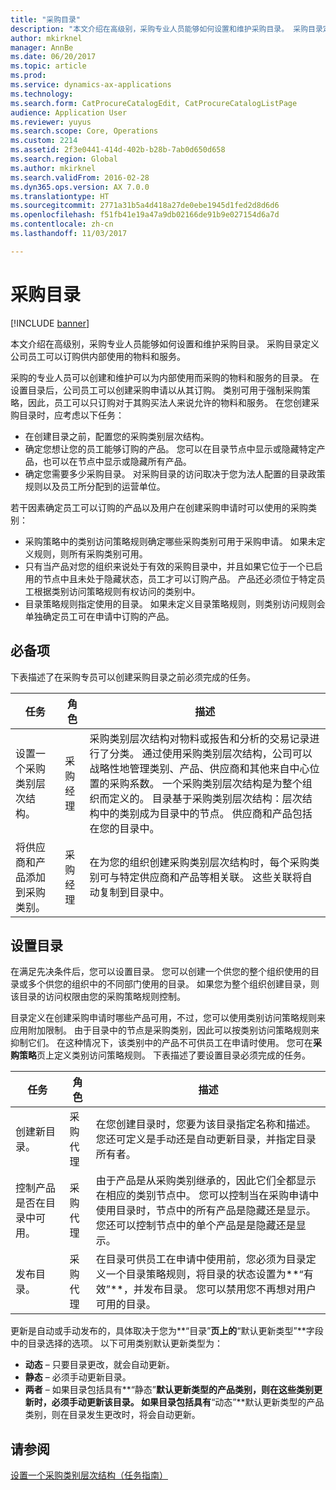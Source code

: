 ```yaml
---
title: "采购目录"
description: "本文介绍在高级别，采购专业人员能够如何设置和维护采购目录。 采购目录定义公司员工可以订购供内部使用的物料和服务。"
author: mkirknel
manager: AnnBe
ms.date: 06/20/2017
ms.topic: article
ms.prod: 
ms.service: dynamics-ax-applications
ms.technology: 
ms.search.form: CatProcureCatalogEdit, CatProcureCatalogListPage
audience: Application User
ms.reviewer: yuyus
ms.search.scope: Core, Operations
ms.custom: 2214
ms.assetid: 2f3e0441-414d-402b-b28b-7ab0d650d658
ms.search.region: Global
ms.author: mkirknel
ms.search.validFrom: 2016-02-28
ms.dyn365.ops.version: AX 7.0.0
ms.translationtype: HT
ms.sourcegitcommit: 2771a31b5a4d418a27de0ebe1945d1fed2d8d6d6
ms.openlocfilehash: f51fb41e19a47a9db02166de91b9e027154d6a7d
ms.contentlocale: zh-cn
ms.lasthandoff: 11/03/2017

---
```


# <a name="procurement-catalogs"></a>采购目录

[!INCLUDE [banner](../includes/banner.md)]

本文介绍在高级别，采购专业人员能够如何设置和维护采购目录。 采购目录定义公司员工可以订购供内部使用的物料和服务。

采购的专业人员可以创建和维护可以为内部使用而采购的物料和服务的目录。 在设置目录后，公司员工可以创建采购申请以从其订购。 类别可用于强制采购策略，因此，员工可以只订购对于其购买法人来说允许的物料和服务。 在您创建采购目录时，应考虑以下任务：

-   在创建目录之前，配置您的采购类别层次结构。
-   确定您想让您的员工能够订购的产品。 您可以在目录节点中显示或隐藏特定产品，也可以在节点中显示或隐藏所有产品。
-   确定您需要多少采购目录。 对采购目录的访问取决于您为法人配置的目录政策规则以及员工所分配到的运营单位。

若干因素确定员工可以订购的产品以及用户在创建采购申请时可以使用的采购类别：

-   采购策略中的类别访问策略规则确定哪些采购类别可用于采购申请。 如果未定义规则，则所有采购类别可用。
-   只有当产品对您的组织来说处于有效的采购目录中，并且如果它位于一个已启用的节点中且未处于隐藏状态，员工才可以订购产品。 产品还必须位于特定员工根据类别访问策略规则有权访问的类别中。
-   目录策略规则指定使用的目录。 如果未定义目录策略规则，则类别访问规则会单独确定员工可在申请中订购的产品。

## <a name="prerequisites"></a>必备项
下表描述了在采购专员可以创建采购目录之前必须完成的任务。

| 任务                                                | 角色               | 描述                                                                                                                                                                                                                                                                                                                                                                                                                                                                                                             |
|-----------------------------------------------------|--------------------|-------------------------------------------------------------------------------------------------------------------------------------------------------------------------------------------------------------------------------------------------------------------------------------------------------------------------------------------------------------------------------------------------------------------------------------------------------------------------------------------------------------------------|
| 设置一个采购类别层次结构。            | 采购经理 | 采购类别层次结构对物料或报告和分析的交易记录进行了分类。 通过使用采购类别层次结构，公司可以战略性地管理类别、产品、供应商和其他来自中心位置的采购系数。 一个采购类别层次结构是为整个组织而定义的。 目录基于采购类别层次结构：层次结构中的类别成为目录中的节点。 供应商和产品包括在您的目录中。 |
| 将供应商和产品添加到采购类别。 | 采购经理 | 在为您的组织创建采购类别层次结构时，每个采购类别可与特定供应商和产品等相关联。 这些关联将自动复制到目录中。                                                                                                                                                                                                                                                                                           |

## <a name="setting-up-a-catalog"></a>设置目录
在满足先决条件后，您可以设置目录。 您可以创建一个供您的整个组织使用的目录或多个供您的组织中的不同部门使用的目录。 如果您为整个组织创建目录，则该目录的访问权限由您的采购策略规则控制。  

目录定义在创建采购申请时哪些产品可用，不过，您可以使用类别访问策略规则来应用附加限制。 由于目录中的节点是采购类别，因此可以按类别访问策略规则来抑制它们。 在这种情况下，该类别中的产品不可供员工在申请时使用。 您可在**采购策略**页上定义类别访问策略规则。 下表描述了要设置目录必须完成的任务。

| 任务                                                   | 角色             | 描述                                                                                                                                                                                                                                                                                                                  |
|--------------------------------------------------------|------------------|------------------------------------------------------------------------------------------------------------------------------------------------------------------------------------------------------------------------------------------------------------------------------------------------------------------------------|
| 创建新目录。                                  | 采购代理 | 在您创建目录时，您要为该目录指定名称和描述。 您还可定义是手动还是自动更新目录，并指定目录所有者。                                                                                                                                      |
| 控制产品是否在目录中可用。 | 采购代理 | 由于产品是从采购类别继承的，因此它们全都显示在相应的类别节点中。 您可以控制当在采购申请中使用目录时，节点中的所有产品是隐藏还是显示。 您还可以控制节点中的单个产品是是隐藏还是显示。 |
| 发布目录。                                   | 采购代理 | 在目录可供员工在申请中使用前，您必须为目录定义一个目录策略规则，将目录的状态设置为**“有效”**，并发布目录。 您可以禁用您不再想对用户可用的目录。                                              |

更新是自动或手动发布的，具体取决于您为**“目录”**页上的**“默认更新类型”**字段中的目录选择的选项。 以下可用类别默认更新类型为：

-   **动态** – 只要目录更改，就会自动更新。
-   **静态** – 必须手动更新目录。
-   **两者** – 如果目录包括具有**“静态”**默认更新类型的产品类别，则在这些类别更新时，必须手动更新该目录。 如果目录包括具有**“动态”**默认更新类型的产品类别，则在目录发生更改时，将会自动更新。


<a name="see-also"></a>请参阅
--------

[设置一个采购类别层次结构（任务指南）](tasks/set-up-procurement-category-hierarchy.md)





